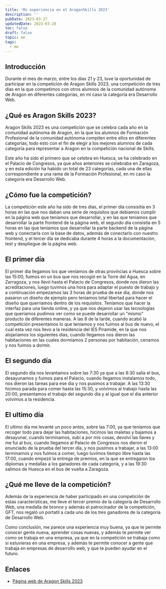 ```yaml
---
title: 'Mi experiencia en el AragonSkills 2023'
description: ''
pubDate: 2023-03-27
updatedDate: 2023-03-28
toc: false
draft: false
topic: me
tags:
  - me
---
```


## Introducción

Durante el mes de marzo, entre los dias 21 y 23, tuve la oportunidad de participar en la competición de Aragon Skills 2023, una competición de tres días en la que competimos con otros alumnos de la comunidad autónoma de Aragon en diferentes categorías, en mi caso la categoría era Desarrollo Web.

## ¿Qué es Aragon Skills 2023?

Aragon Skills 2023 es una competición que se celebra cada año en la comunidad autónoma de Aragon, en la que los alumnos de Formación Profesional de la comunidad autónoma compiten entre ellos en diferentes categorías, todo esto con el fin de elegir a los mejores alumnos de cada categoría para representar a Aragon en la competición nacional de Skills.

Este año ha sido el primero que se celebra en Huesca, se ha celebrado en el Palacio de Congresos, ya que años anteriores se celebraba en Zaragoza, y en esta edición ha habido un total de 23 categorías, cada una de ellas correspondiente a una rama de la Formación Profesional, en mi caso la categoría era Desarrollo Web.

## ¿Cómo fue la competición?

La competición este año ha sido de tres días, el primer día consisitía en 3 horas en las que nos daban una serie de requisitos que debiamos cumplir en la página web que teniamos que desarrollar, y en las que teniamos que desarrollar la parte frontend de la página web, el segundo día consistía en 5 horas en las que teniamos que desarrollar la parte backend de la página web y conectarla con la base de datos, además de conectarlo con nuestro frontend, y el tercer día se dedicaba durante 4 horas a la documentación, test y despliegue de la página web.

## El primer día

El primer dia llegamos los que veníamos de otras provincias a Huesca sobre las 15:00, fuimos en un bus que nos recogió en la Torre del Agua, en Zarragoza, y nos llevó hasta el Palacio de Congresos, donde nos dieron las acreditaciones, luego tuvimos una hora para adaptar el puesto de trabajo y a continuación empezamos las 3 horas de prueba de ese dia, donde nos pasaron un diseño de ejemplo pero teníamos total libertad para hacer el diseño que querriamos dentro de los requisitos. Teníamos que hacer la interfaz para una tienda online, y ya que nos dejaron usar las tecnologías que queríamos pudimos ver como se puede desarrollar un "mismo" producto de diferentes maneras. A las 8 de la tarde, cuando acabó la competición presentamos lo que teníamos y nos fuimos al bus de nuevo, el cual esta vez nos llevo a la residencia del IES Piramide, en la que nos alojariamos los siguientes dias, cuando llegamos nos dieron las habitaciones en las cuales dormíamos 2 personas por habitación, cenamos y nos fuimos a dormir.

## El segundo día

El segundo día nos levantamos sobre las 7:30 ya que a las 8:30 salía el bus, desayunamos y fuimos para el Palacio, cuando llegamos instalamos todo, nos dieron las tareas para ese dia y nos pusimos a trabajar. A las 13:30 hicimos parada para comer hasta las 15:30, y volvimos al trabajo hasta las 20:00, presentamos el trabajo del segundo día y al igual que el dia anterior volvimos a la residencia.

## El ultimo día

El ultimo día me levanté un poco antes, sobre las 7:00, ya que teníamos que recoger todo para dejar las habitaciones, hicimos las maletas y bajamos a desayunar, cuando terminamos, subí a por mis cosas, devolví las llaves y me fui al bus, cuando llegamos al Palacio de Congresos nos dieron el enunciado de la prueba del tercer día, y nos pusimos a trabajar, a las 13:00 terminamos y nos fuimos a comer, luego tuvimos tiempo libre hasta las 17:00, cuando empezó la entrega de premios, en la que se entregaron los diplomas y medallas a los ganadores de cada categoría, y a las 19:30 salimos de Huesca en el bus de vuelta a Zaragoza.

## ¿Qué me lleve de la competición?

Además de la experiencia de haber participado en una competición de estas características, me lleve el tercer premio de la categoría de Desarrollo Web, una medalla de bronce y además el patrocinador de la competición, GFT, nos regaló un portatil a cada uno de los tres ganadores de la categoría de Desarrollo Web.

Como conclusión, me parece una experiencia muy buena, ya que te permite conocer gente nueva, aprender cosas nuevas, y además te permite ver como se trabaja en una empresa, ya que en la competición se trabaja como si estuvieras en una empresa, y además te permite conocer a gente que trabaja en empresas de desarrollo web, y que te pueden ayudar en el futuro.

## Enlaces

- [Página web de Aragon Skills 2023](https://skills.aragon.es/)
